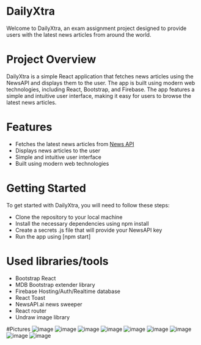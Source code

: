 # DailyXtra
Welcome to DailyXtra, an exam assignment project designed to provide users with the latest news articles from around the world.

# Project Overview
DailyXtra is a simple React application that fetches news articles using the NewsAPI and displays them to the user. The app is built using modern web technologies, including React, Bootstrap, and Firebase. The app features a simple and intuitive user interface, making it easy for users to browse the latest news articles.

# Features
- Fetches the latest news articles from [News API](https://newsapi.ai/)
- Displays news articles to the user
- Simple and intuitive user interface
- Built using modern web technologies

# Getting Started
To get started with DailyXtra, you will need to follow these steps:

- Clone the repository to your local machine
- Install the necessary dependencies using npm install
- Create a secrets .js file that will provide your NewsAPI key
- Run the app using [npm start]

# Used libraries/tools
- Bootstrap React
- MDB Bootstrap extender library
- Firebase Hosting/Auth/Realtime database
- React Toast
- NewsAPI.ai news sweeper
- React router
- Undraw image library

#Pictures
![image](https://user-images.githubusercontent.com/72268734/226148642-26bf999a-62db-4dab-91a8-700f881c0595.png)
![image](https://user-images.githubusercontent.com/72268734/226148652-00c3aef3-10c8-4984-bc46-6470e8b0c2d3.png)
![image](https://user-images.githubusercontent.com/72268734/226148655-3469c10a-dcaa-41a5-81e9-0200de9a090e.png)
![image](https://user-images.githubusercontent.com/72268734/228057821-b2fbd6fd-6ff7-46da-a293-ce3881e704d2.png)
![image](https://user-images.githubusercontent.com/72268734/228099180-0e956bb9-e307-4d44-8734-126b0508d546.png)
![image](https://user-images.githubusercontent.com/72268734/228982732-db8b2ee3-f07e-4e78-b3b1-bfe7b1f05db4.png)
![image](https://user-images.githubusercontent.com/72268734/228982750-d2a85287-7b44-4875-aa35-f2117c94c302.png)
![image](https://user-images.githubusercontent.com/72268734/228982784-bc832893-4903-430b-9f16-81658c63c447.png)
![image](https://user-images.githubusercontent.com/72268734/230358699-a58e9ef7-6984-43db-bbe9-0ce705575c7f.png)




